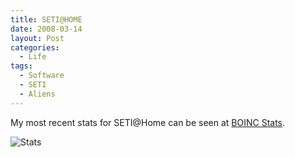 ```yaml
---
title: SETI@HOME
date: 2008-03-14
layout: Post
categories:
  - Life
tags:
  - Software
  - SETI
  - Aliens
---
```


My most recent stats for SETI@Home can be seen at [BOINC Stats](http://boincstats.com/stats/boinc_user_graph.php?id=8aa97f9df3024245aa460178ddd7db91).

<!-- more -->

![Stats](http://boincstats.com/charts/chart_uk_bo_object_day_users_1084402.gif)
